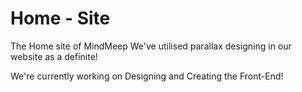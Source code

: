 Home - Site
=========

The Home site of MindMeep
We've utilised parallax designing in our website as a definite!

We're currently working on Designing and Creating the Front-End!
